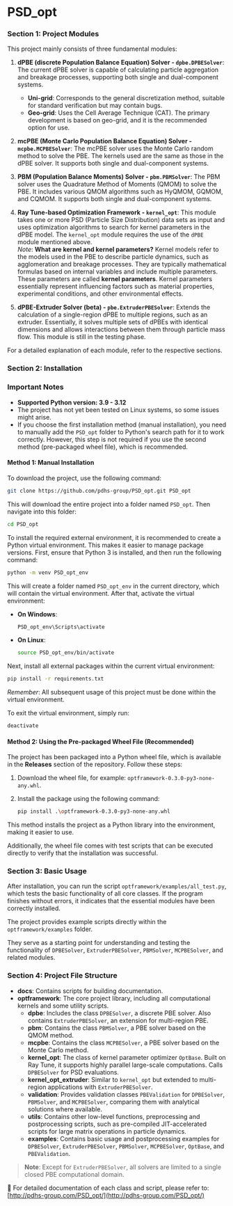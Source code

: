# PSD_opt
### Section 1: Project Modules

This project mainly consists of three fundamental modules:

1. **dPBE (discrete Population Balance Equation) Solver - `dpbe.DPBESolver`**: The current dPBE solver is capable of calculating particle aggregation and breakage processes, supporting both single and dual-component systems.
   - **Uni-grid**: Corresponds to the general discretization method, suitable for standard verification but may contain bugs.  
   - **Geo-grid**: Uses the Cell Average Technique (CAT). The primary development is based on geo-grid, and it is the recommended option for use.
  
2. **mcPBE (Monte Carlo Population Balance Equation) Solver - `mcpbe.MCPBESolver`**: The mcPBE solver uses the Monte Carlo random method to solve the PBE. The kernels used are the same as those in the dPBE solver. It supports both single and dual-component systems.

3. **PBM (Population Balance Moments) Solver - `pbm.PBMSolver`**: The PBM solver uses the Quadrature Method of Moments (QMOM) to solve the PBE. It includes various QMOM algorithms such as HyQMOM, GQMOM, and CQMOM. It supports both single and dual-component systems.

4. **Ray Tune-based Optimization Framework - `kernel_opt`**: This module takes one or more PSD (Particle Size Distribution) data sets as input and uses optimization algorithms to search for kernel parameters in the dPBE model. The `kernel_opt` module requires the use of the `dPBE` module mentioned above.  
   _Note_: **What are kernel and kernel parameters?** Kernel models refer to the models used in the PBE to describe particle dynamics, such as agglomeration and breakage processes. They are typically mathematical formulas based on internal variables and include multiple parameters. These parameters are called **kernel parameters**.  Kernel parameters essentially represent influencing factors such as material properties, experimental conditions, and other environmental effects.
5. **dPBE-Extruder Solver (beta) - `pbe.ExtruderPBESolver`**: Extends the calculation of a single-region dPBE to multiple regions, such as an extruder. Essentially, it solves multiple sets of dPBEs with identical dimensions and allows interactions between them through particle mass flow. This module is still in the testing phase.

For a detailed explanation of each module, refer to the respective sections.

### Section 2: Installation

### **Important Notes**
- **Supported Python version: 3.9 - 3.12**
- The project has not yet been tested on Linux systems, so some issues might arise.
- If you choose the first installation method (manual installation), you need to manually add the `PSD_opt` folder to Python's search path for it to work correctly. However, this step is not required if you use the second method (pre-packaged wheel file), which is recommended.

#### **Method 1: Manual Installation**
To download the project, use the following command:

```bash
git clone https://github.com/pdhs-group/PSD_opt.git PSD_opt
```

This will download the entire project into a folder named `PSD_opt`. Then navigate into this folder:

```bash
cd PSD_opt
```

To install the required external environment, it is recommended to create a Python virtual environment. This makes it easier to manage package versions. First, ensure that Python 3 is installed, and then run the following command:

```bash
python -m venv PSD_opt_env
```

This will create a folder named `PSD_opt_env` in the current directory, which will contain the virtual environment. After that, activate the virtual environment:

- **On Windows**:
  
  ```bash
  PSD_opt_env\Scripts\activate
  ```

- **On Linux**:

  ```bash
  source PSD_opt_env/bin/activate
  ```

Next, install all external packages within the current virtual environment:

```bash
pip install -r requirements.txt
```

_Remember_: All subsequent usage of this project must be done within the virtual environment.

To exit the virtual environment, simply run:

```bash
deactivate
```

#### **Method 2: Using the Pre-packaged Wheel File (Recommended)**

The project has been packaged into a Python wheel file, which is available in the **Releases** section of the repository. Follow these steps:

1. Download the wheel file, for example: `optframework-0.3.0-py3-none-any.whl`.
2. Install the package using the following command:

   ```bash
   pip install .\optframework-0.3.0-py3-none-any.whl
   ```

This method installs the project as a Python library into the environment, making it easier to use.

Additionally, the wheel file comes with test scripts that can be executed directly to verify that the installation was successful.

### Section 3: Basic Usage
After installation, you can run the script `optframework/examples/all_test.py`, which tests the basic functionality of all core classes.  If the program finishes without errors, it indicates that the essential modules have been correctly installed.

The project provides example scripts directly within the `optframework/examples` folder.  

They serve as a starting point for understanding and testing the functionality of `DPBESolver`, `ExtruderPBESolver`, `PBMSolver`, `MCPBESolver`, and related modules.


### Section 4: Project File Structure

- **docs**: Contains scripts for building documentation.
- **optframework**: The core project library, including all computational kernels and some utility scripts.
  - **dpbe**: Includes the class `DPBESolver`, a discrete PBE solver. Also contains `ExtruderPBESolver`, an extension for multi-region PBE.
  - **pbm**: Contains the class `PBMSolver`, a PBE solver based on the QMOM method.
  - **mcpbe**: Contains the class `MCPBESolver`, a PBE solver based on the Monte Carlo method.
  - **kernel_opt**: The class of kernel parameter optimizer `OptBase`. Built on Ray Tune, it supports highly parallel large-scale computations. Calls `DPBESolver` for PSD evaluations.
  - **kernel_opt_extruder**: Similar to `kernel_opt` but extended to multi-region applications with `ExtruderPBESolver`.
  - **validation**: Provides validation classes `PBEValidation` for `DPBESolver`, `PBMSolver`, and `MCPBESolver`, comparing them with analytical solutions where available.
  - **utils**: Contains other low-level functions, preprocessing and postprocessing scripts, such as pre-compiled JIT-accelerated scripts for large matrix operations in particle dynamics.
  - **examples**: Contains basic usage and postprocessing examples for `DPBESolver`, `ExtruderPBESolver`, `PBMSolver`, `MCPBESolver`, `OptBase`, and `PBEValidation`.

> **Note**: Except for `ExtruderPBESolver`, all solvers are limited to a single closed PBE computational domain.

📖 For detailed documentation of each class and script, please refer to: [http://pdhs-group.com/PSD_opt/](http://pdhs-group.com/PSD_opt/)
